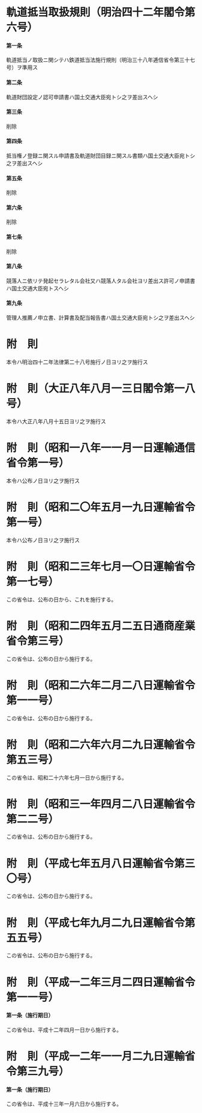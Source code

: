 # 軌道抵当取扱規則（明治四十二年閣令第六号）
#### 第一条
軌道抵当ノ取扱ニ関シテハ鉄道抵当法施行規則（明治三十八年逓信省令第三十七号）ヲ準用ス
#### 第二条
軌道財団設定ノ認可申請書ハ国土交通大臣宛トシ之ヲ差出スヘシ
#### 第三条
削除
#### 第四条
抵当権ノ登録ニ関スル申請書及軌道財団目録ニ関スル書類ハ国土交通大臣宛トシ之ヲ差出スヘシ
#### 第五条
削除
#### 第六条
削除
#### 第七条
削除
#### 第八条
競落人ニ依リテ発起セラレタル会社又ハ競落人タル会社ヨリ差出ス許可ノ申請書ハ国土交通大臣宛トスヘシ
#### 第九条
管理人推薦ノ申立書、計算書及配当報告書ハ国土交通大臣宛トシ之ヲ差出スヘシ
# 附　則
本令ハ明治四十二年法律第二十八号施行ノ日ヨリ之ヲ施行ス
# 附　則（大正八年八月一三日閣令第一八号）
本令ハ大正八年八月十五日ヨリ之ヲ施行ス
# 附　則（昭和一八年一一月一日運輸通信省令第一号）
本令ハ公布ノ日ヨリ之ヲ施行ス
# 附　則（昭和二〇年五月一九日運輸省令第一号）
本令ハ公布ノ日ヨリ之ヲ施行ス
# 附　則（昭和二三年七月一〇日運輸省令第一七号）
この省令は、公布の日から、これを施行する。
# 附　則（昭和二四年五月二五日通商産業省令第三号）
この省令は、公布の日から施行する。
# 附　則（昭和二六年二月二八日運輸省令第一一号）
この省令は、公布の日から施行する。
# 附　則（昭和二六年六月二九日運輸省令第五三号）
この省令は、昭和二十六年七月一日から施行する。
# 附　則（昭和三一年四月二八日運輸省令第二二号）
この省令は、公布の日から施行する。
# 附　則（平成七年五月八日運輸省令第三〇号）
この省令は、公布の日から施行する。
# 附　則（平成七年九月二九日運輸省令第五五号）
この省令は、公布の日から施行する。
# 附　則（平成一二年三月二四日運輸省令第一一号）
#### 第一条（施行期日）
この省令は、平成十二年四月一日から施行する。
# 附　則（平成一二年一一月二九日運輸省令第三九号）
#### 第一条（施行期日）
この省令は、平成十三年一月六日から施行する。
